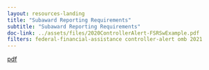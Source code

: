 ```yaml
---
layout: resources-landing
title: "Subaward Reporting Requirements"
subtitle: "Subaward Reporting Requirements"
doc-link: ../assets/files/2020ControllerAlert-FSRSwExample.pdf
filters: federal-financial-assistance controller-alert omb 2021
---
```


<a href="{{ site.baseurl }}assets/files/2020ControllerAlert-FSRSwExample.pdf">pdf</a>